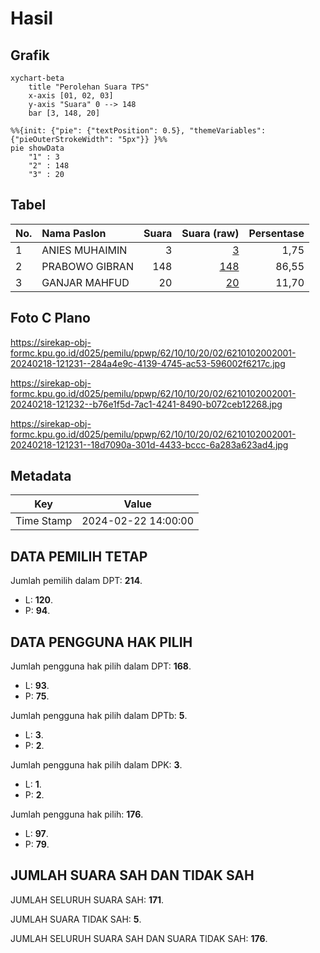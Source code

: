 # Hasil

## Grafik

```mermaid
xychart-beta
    title "Perolehan Suara TPS"
    x-axis [01, 02, 03]
    y-axis "Suara" 0 --> 148
    bar [3, 148, 20]
```

```mermaid
%%{init: {"pie": {"textPosition": 0.5}, "themeVariables": {"pieOuterStrokeWidth": "5px"}} }%%
pie showData
    "1" : 3
    "2" : 148
    "3" : 20
```

## Tabel

| No. | Nama Paslon    | Suara | Suara (raw) | Persentase |
|:--- |:-------------- | -----:| -----------:| ----------:|
| 1   | ANIES MUHAIMIN | 3     | [3][p-1]    | 1,75       |
| 2   | PRABOWO GIBRAN | 148   | [148][p-2]  | 86,55      |
| 3   | GANJAR MAHFUD  | 20    | [20][p-3]   | 11,70      |


[p-1]: https://github.com/gigit-pemilu/pemilu-2024-62-kalimantan-tengah/blob/main/pilpres/hitung-suara/sub/62-kalimantan-tengah/sub/10-gunung-mas/sub/10-rungan-hulu/sub/2002-tumbang-lapan/sub/001-tps/sub/paslon-1.txt
[p-2]: https://github.com/gigit-pemilu/pemilu-2024-62-kalimantan-tengah/blob/main/pilpres/hitung-suara/sub/62-kalimantan-tengah/sub/10-gunung-mas/sub/10-rungan-hulu/sub/2002-tumbang-lapan/sub/001-tps/sub/paslon-2.txt
[p-3]: https://github.com/gigit-pemilu/pemilu-2024-62-kalimantan-tengah/blob/main/pilpres/hitung-suara/sub/62-kalimantan-tengah/sub/10-gunung-mas/sub/10-rungan-hulu/sub/2002-tumbang-lapan/sub/001-tps/sub/paslon-3.txt

## Foto C Plano

https://sirekap-obj-formc.kpu.go.id/d025/pemilu/ppwp/62/10/10/20/02/6210102002001-20240218-121231--284a4e9c-4139-4745-ac53-596002f6217c.jpg

https://sirekap-obj-formc.kpu.go.id/d025/pemilu/ppwp/62/10/10/20/02/6210102002001-20240218-121232--b76e1f5d-7ac1-4241-8490-b072ceb12268.jpg

https://sirekap-obj-formc.kpu.go.id/d025/pemilu/ppwp/62/10/10/20/02/6210102002001-20240218-121231--18d7090a-301d-4433-bccc-6a283a623ad4.jpg


## Metadata

| Key        | Value               |
| ---------- | ------------------- |
| Time Stamp | 2024-02-22 14:00:00 |


## DATA PEMILIH TETAP

Jumlah pemilih dalam DPT: **214**.
 * L: **120**.
 * P: **94**.

## DATA PENGGUNA HAK PILIH

Jumlah pengguna hak pilih dalam DPT: **168**.
 * L: **93**.
 * P: **75**.

Jumlah pengguna hak pilih dalam DPTb: **5**.
 * L: **3**.
 * P: **2**.

Jumlah pengguna hak pilih dalam DPK: **3**.
 * L: **1**.
 * P: **2**.

Jumlah pengguna hak pilih: **176**.
 * L: **97**.
 * P: **79**.

## JUMLAH SUARA SAH DAN TIDAK SAH

JUMLAH SELURUH SUARA SAH: **171**.

JUMLAH SUARA TIDAK SAH: **5**.

JUMLAH SELURUH SUARA SAH DAN SUARA TIDAK SAH: **176**.


